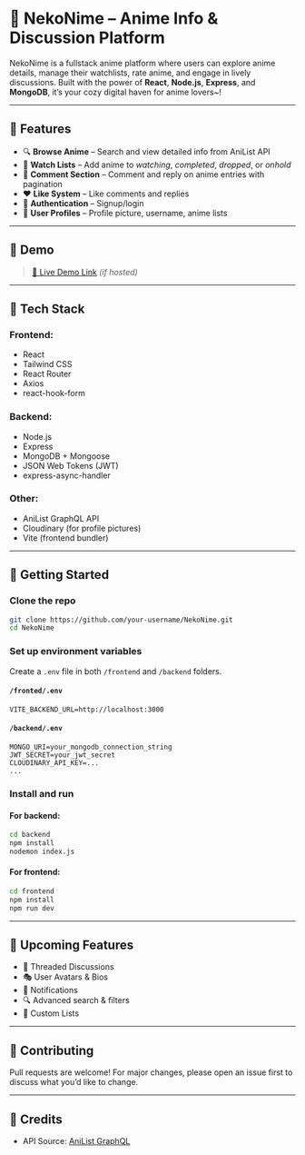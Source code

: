 # 🐾 NekoNime – Anime Info & Discussion Platform

NekoNime is a fullstack anime platform where users can explore anime details, manage their watchlists, rate anime, and engage in lively discussions. Built with the power of **React**, **Node.js**, **Express**, and **MongoDB**, it’s your cozy digital haven for anime lovers~!

---

## 🌟 Features

- 🔍 **Browse Anime** – Search and view detailed info from AniList API
- 📝 **Watch Lists** – Add anime to *watching*, *completed*, *dropped*, or *onhold*
- 💬 **Comment Section** – Comment and reply on anime entries with pagination
- ❤️ **Like System** – Like comments and replies
- 🔐 **Authentication** – Signup/login
- 🎨 **User Profiles** – Profile picture, username, anime lists

---

## 📸 Demo

> [🚀 Live Demo Link](https://nekonime.vercel.app) *(if hosted)*

---

## 🧰 Tech Stack

### Frontend:
- React
- Tailwind CSS
- React Router
- Axios
- react-hook-form

### Backend:
- Node.js
- Express
- MongoDB + Mongoose
- JSON Web Tokens (JWT)
- express-async-handler

### Other:
- AniList GraphQL API
- Cloudinary (for profile pictures)
- Vite (frontend bundler)

---

## 🚀 Getting Started

### Clone the repo

```bash
git clone https://github.com/your-username/NekoNime.git
cd NekoNime
```

### Set up environment variables

Create a `.env` file in both `/frontend` and `/backend` folders.

#### `/fronted/.env`
```env
VITE_BACKEND_URL=http://localhost:3000
```

#### `/backend/.env`
```env
MONGO_URI=your_mongodb_connection_string
JWT_SECRET=your_jwt_secret
CLOUDINARY_API_KEY=...
...
```

### Install and run

#### For backend:
```bash
cd backend
npm install
nodemon index.js
```

#### For frontend:
```bash
cd frontend
npm install
npm run dev
```

---

## 🧪 Upcoming Features

- 🧵 Threaded Discussions
- 🎭 User Avatars & Bios
- 📨 Notifications
- 🔍 Advanced search & filters
- 📝 Custom Lists

---

## 🤝 Contributing

Pull requests are welcome! For major changes, please open an issue first to discuss what you’d like to change.

---

## 💖 Credits

- API Source: [AniList GraphQL](https://anilist.gitbook.io/)
